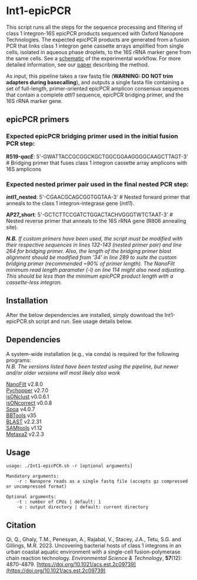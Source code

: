 # Int1-epicPCR


This script runs all the steps for the sequence processing and filtering of class 1 integron-16S epicPCR products sequenced with Oxford Nanopore Technologies. The expected epicPCR products are generated from a fusion PCR that links class 1 integron gene cassette arrays amplified from single cells, isolated in aqueous phase droplets, to the 16S rRNA marker gene from the same cells. See a [schematic](https://github.com/timghaly/Int1-epicPCR/blob/main/epicPCR_schematic.jpg) of the experimental workflow. For more detailed information, see our [paper](https://pubs.acs.org/doi/10.1021/acs.est.2c09739) describing the method.

As input, this pipeline takes a raw fastq file (**WARNING: DO NOT trim adapters during basecalling**), and outputs a single fasta file containing a set of full-length, primer-oriented epicPCR amplicon consensus sequences that contain a complete *attI1* sequence, epicPCR bridging primer, and the 16S rRNA marker gene.

## epicPCR primers
### Expected epicPCR bridging primer used in the initial fusion PCR step:

**R519-*qacE***: 5'-GWATTACCGCGGCKGCTGGCGGAAGGGGCAAGCTTAGT-3' # Bridging primer that fuses class 1 integron cassette array amplicons with 16S amplicons

### Expected nested primer pair used in the final nested PCR step:

***intI1*_nested**: 5'-CGAACGCAGCGGTGGTAA-3' # Nested forward primer that anneals to the class 1 integron-integrase gene (*intI1*).

**AP27_short**: 5'-GCTCTTCCGATCTGGACTACHVGGGTWTCTAAT-3' # Nested reverse primer that anneals to the 16S rRNA gene (R806 annealing site).

***N.B.** If custom primers have been used, the script must be modified with their respective sequences in lines 132-143 (nested primer pair) and line 264 for bridging primer. Also, the length of the bridging primer blast alignment should be modified from '34' in line 289 to suite the custom bridging primer (recommended ~90% of primer length). The NanoFilt minimum read length paramater (-l) on line 114 might also need adjusting. This should be less than the minimum epicPCR product length with a cassette-less integron.*

## Installation
After the below dependencies are installed, simply download the Int1-epicPCR.sh script and run. See usage details below.

## Dependencies
A system-wide installation (e.g., via conda) is required for the following programs:  
*N.B. The versions listed have been tested using the pipeline, but newer and/or older versions will most likely also work*

[NanoFilt](https://github.com/wdecoster/nanofilt) v2.8.0  
[Pychopper](https://github.com/epi2me-labs/pychopper) v2.7.0  
[isONclust](https://github.com/ksahlin/isONclust) v0.0.6.1  
[isONcorrect](https://github.com/ksahlin/isONcorrect) v0.0.8  
[Spoa](https://github.com/rvaser/spoa) v4.0.7  
[BBTools](https://jgi.doe.gov/data-and-tools/software-tools/bbtools/) v35  
[BLAST](https://blast.ncbi.nlm.nih.gov/Blast.cgi?PAGE_TYPE=BlastDocs&DOC_TYPE=Download) v2.2.31  
[SAMtools](http://www.htslib.org/) v1.12  
[Metaxa2](https://microbiology.se/software/metaxa2/) v2.2.3  


## Usage

```
usage: ./Int1-epicPCR.sh -r [optional arguments]

Mandatory arguments:
    -r : Nanopore reads as a single fastq file (accepts gz compressed or uncompressed format)
    
Optional arguments:
    -t : number of CPUs | default: 1
    -o : output directory | default: current directory
```

## Citation
Qi, Q., Ghaly, T.M., Penesyan, A., Rajabal, V., Stacey, J.A., Tetu, S.G. and Gillings, M.R. 2023. Uncovering bacterial hosts of class 1 integrons in an urban coastal aquatic environment with a single-cell fusion-polymerase chain reaction technology. *Environmental Science & Technology*, **57**(12): 4870-4879. [https://doi.org/10.1021/acs.est.2c09739](https://doi.org/10.1021/acs.est.2c09739)
